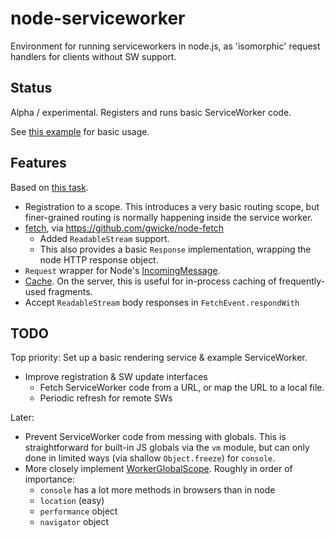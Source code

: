 # node-serviceworker
Environment for running serviceworkers in node.js, as 'isomorphic' request handlers for clients without SW support.

## Status

Alpha / experimental. Registers and runs basic ServiceWorker code.

See [this example](test/index.js) for basic usage.

## Features

Based on [this task](https://phabricator.wikimedia.org/T116126).

- Registration to a scope. This introduces a very basic routing scope, but finer-grained routing is normally happening inside the service worker.
- [fetch](https://fetch.spec.whatwg.org), via https://github.com/gwicke/node-fetch
    - Added `ReadableStream` support.
    - This also provides a basic `Response` implementation, wrapping the node HTTP response object.
- `Request` wrapper for Node's [IncomingMessage](https://nodejs.org/api/http.html#http_http_incomingmessage).
- [Cache](http://www.w3.org/TR/service-workers/#cache-objects). On the server, this is useful for in-process caching of frequently-used fragments.
- Accept `ReadableStream` body responses in `FetchEvent.respondWith`

## TODO
Top priority: Set up a basic rendering service & example ServiceWorker.

- Improve registration & SW update interfaces
    - Fetch ServiceWorker code from a URL, or map the URL to a local file.
    - Periodic refresh for remote SWs

Later:
- Prevent ServiceWorker code from messing with globals. This is
    straightforward for built-in JS globals via the `vm` module, but can only
    done in limited ways (via shallow `Object.freeze`) for `console`.
- More closely implement
    [WorkerGlobalScope](https://developer.mozilla.org/en-US/docs/Web/API/WorkerGlobalScope). Roughly in order of importance:
    - `console` has a lot more methods in browsers than in node
    - `location` (easy)
    - `performance` object
    - `navigator` object
